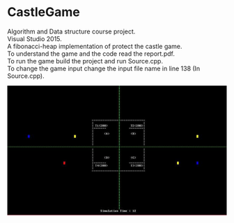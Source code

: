 # CastleGame
Algorithm and Data structure course project.  
Visual Studio 2015.  
A fibonacci-heap implementation of protect the castle game.  
To understand the game and the code read the report.pdf.  
To run the game build the project and run Source.cpp.  
To change the game input change the input file name in line 138 (In Source.cpp).  

![alt text](https://github.com/MohamedAhmedAllam/CastleGame/blob/master/Capture.JPG)
